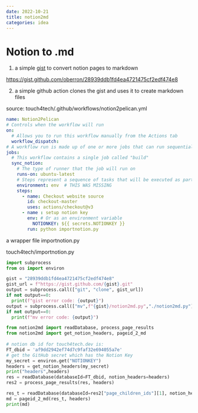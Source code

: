 ```yaml
---
date: 2022-10-21
title: notion2md
categories: idea
---
```


# Notion to .md

1. a simple [gist][28939ddb1fd4ea4721475cf2edf474e8] to convert notion pages to markdown

https://gist.github.com/oberron/28939ddb1fd4ea4721475cf2edf474e8

2. a simple github action clones the gist and uses it to create markdown files

source: touch4tech/.github/workflows/notion2pelican.yml

```yaml
name: Notion2Pelican
# Controls when the workflow will run
on:
  # Allows you to run this workflow manually from the Actions tab
  workflow_dispatch:
# A workflow run is made up of one or more jobs that can run sequentially or in parallel
jobs:
  # This workflow contains a single job called "build"
  sync_notion:
    # The type of runner that the job will run on
    runs-on: ubuntu-latest
    # Steps represent a sequence of tasks that will be executed as part of the job
    environment: env  # THIS WAS MISSING
    steps:
      - name: Checkout website source
        id: checkout-master
        uses: actions/checkout@v3
      - name : setup notion key
        env: # Or as an environment variable
          NOTIONKEY: ${{ secrets.NOTIONKEY }}
        run: python importnotion.py
```

a wrapper file importnotion.py

touch4tech/importnotion.py

```python
import subprocess
from os import environ

gist = "28939ddb1fd4ea4721475cf2edf474e8"
gist_url = f"https://gist.github.com/{gist}.git"
output = subprocess.call(["git", "clone", gist_url])
if not output==0:
  print(f"gist error code: {output}")
output = subprocess.call(["mv",f"{gist}/notion2md.py","./notion2md.py"])
if not output==0:
  print(f"mv error code: {output}")

from notion2md import readDatabase, process_page_results
from notion2md import get_notion_headers, pageid_2_md
  
# notion db id for touch4tech.dev is:
FT_dbid = 'af9dd2942ef74d7c9faf32e694055a7e'
# get the GitHub secret which has the Notion Key
my_secret = environ.get("NOTIONKEY")
headers = get_notion_headers(my_secret)
print("headers",headers)
res = readDatabase(databaseId=FT_dbid, notion_headers=headers)
res2 = process_page_results(res, headers)

res_t = readDatabase(databaseId=res2["page_children_ids"][1], notion_headers=headers)
md = pageid_2_md(res_t, headers)
print(md)
```


[28939ddb1fd4ea4721475cf2edf474e8]: https://gist.github.com/oberron/28939ddb1fd4ea4721475cf2edf474e8
